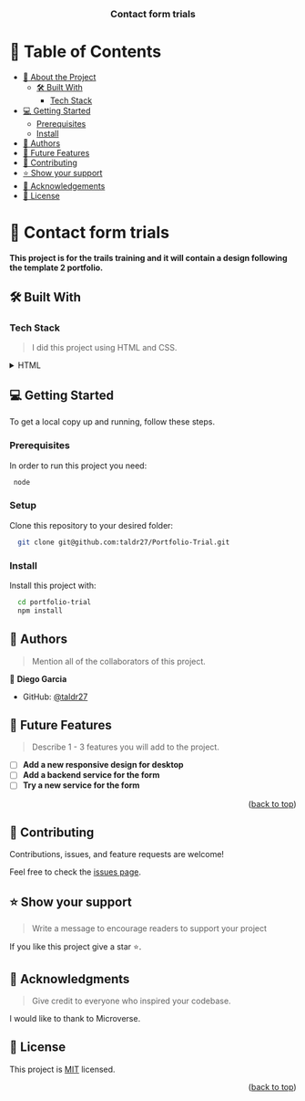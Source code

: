 <a name="readme-top"></a>

<div align="center">
  <br/>

  <h3><b>Contact form trials</b></h3>

</div>

<!-- TABLE OF CONTENTS -->

# 📗 Table of Contents

- [📖 About the Project](#about-project)
  - [🛠 Built With](#built-with)
    - [Tech Stack](#tech-stack)
- [💻 Getting Started](#getting-started)
  - [Prerequisites](#prerequisites)
  - [Install](#install)
- [👥 Authors](#authors)
- [🔭 Future Features](#future-features)
- [🤝 Contributing](#contributing)
- [⭐️ Show your support](#support)
- [🙏 Acknowledgements](#acknowledgements)
- [📝 License](#license)

<!-- PROJECT DESCRIPTION -->

# 📖 Contact form trials <a name="about-project" id="about-project"></a>

**This project is for the trails training and it will contain a design following the template 2 portfolio.**

## 🛠 Built With <a name="built-with" id="built-with"></a>

### Tech Stack <a name="tech-stack" id="tech-stack"></a>

> I did this project using HTML and CSS.

<details>
  <summary>HTML</summary>
  <ul>
    <li><a href="https://www.w3schools.com/html/">HTML</a></li>
  </ul>
</details>


<!-- GETTING STARTED -->

## 💻 Getting Started <a name="getting-started" id="getting-started"></a>

To get a local copy up and running, follow these steps.

### Prerequisites

In order to run this project you need:



```sh
 node
```


### Setup

Clone this repository to your desired folder:


```sh
  git clone git@github.com:taldr27/Portfolio-Trial.git
```


### Install

Install this project with:


```sh
  cd portfolio-trial
  npm install
```

<!-- AUTHORS -->

## 👥 Authors <a name="authors" id="authors"></a>

> Mention all of the collaborators of this project.

👤 **Diego Garcia**

- GitHub: [@taldr27](https://github.com/taldr27)


<!-- FUTURE FEATURES -->

## 🔭 Future Features <a name="future-features"></a>

> Describe 1 - 3 features you will add to the project.

- [ ] **Add a new responsive design for desktop**
- [ ] **Add a backend service for the form**
- [ ] **Try a new service for the form**

<p align="right">(<a href="#readme-top">back to top</a>)</p>


<!-- CONTRIBUTING -->

## 🤝 Contributing <a name="contributing" id="contributing"></a>

Contributions, issues, and feature requests are welcome!

Feel free to check the [issues page](../../issues/).

<!-- SUPPORT -->

## ⭐️ Show your support <a name="support" id="support"></a>

> Write a message to encourage readers to support your project

If you like this project give a star ⭐️.

<!-- ACKNOWLEDGEMENTS -->

## 🙏 Acknowledgments <a name="acknowledgements" id="acknowledgements"></a>

> Give credit to everyone who inspired your codebase.

I would like to thank to Microverse.


<!-- LICENSE -->

## 📝 License <a name="license" id="license"></a>

This project is [MIT](./LICENSE) licensed.

<p align="right">(<a href="#readme-top">back to top</a>)</p>